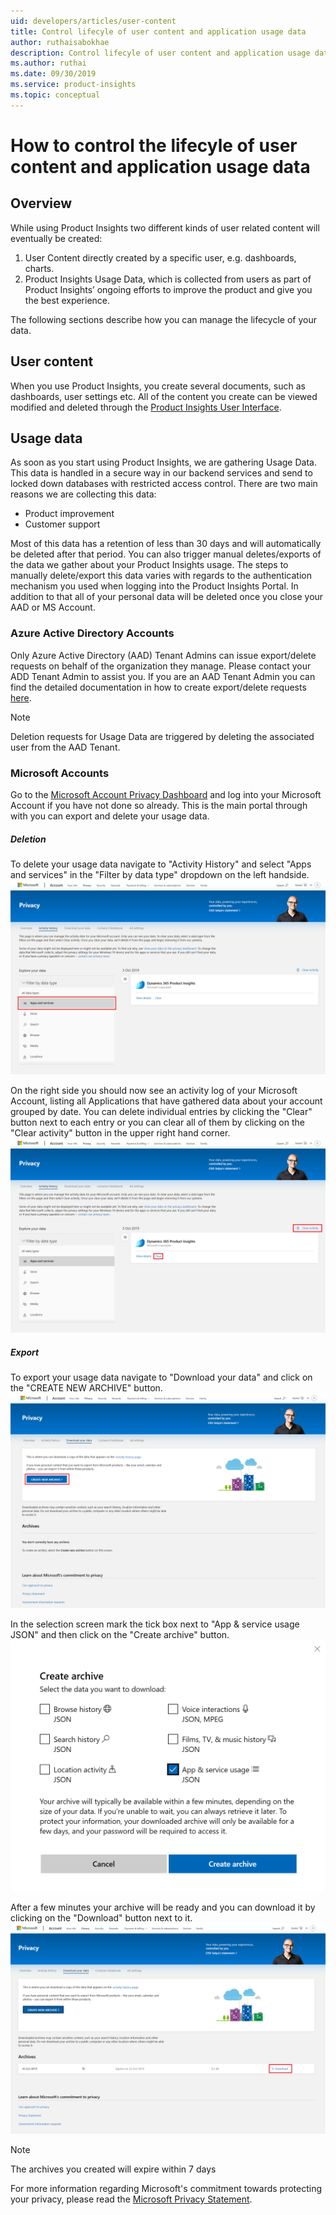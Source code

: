 ```yaml
---
uid: developers/articles/user-content
title: Control lifecyle of user content and application usage data
author: ruthaisabokhae
description: Control lifecyle of user content and application usage data
ms.author: ruthai
ms.date: 09/30/2019
ms.service: product-insights
ms.topic: conceptual
---
```


# How to control the lifecyle of user content and application usage data

## Overview
While using Product Insights two different kinds of user related content will eventually be created: 

1. User Content directly created by a specific user, e.g. dashboards, charts.
2. Product Insights Usage Data, which is collected from users as part of Product Insights’ ongoing efforts to improve the product and give you the best experience.

The following sections describe how you can manage the lifecycle of your data.

## User content
When you use Product Insights, you create several documents, such as dashboards, user settings etc. All of the content you create can be viewed modified and deleted through the [Product Insights User Interface](https://pi.dynamics.com/).

## Usage data
As soon as you start using Product Insights, we are gathering Usage Data. This data is handled in a secure way in our backend services and send to locked down databases with restricted access control. There are two main reasons we are collecting this data: 

* Product improvement 
* Customer support

Most of this data has a retention of less than 30 days and will automatically be deleted after that period. You can also trigger manual deletes/exports of the data we gather about your Product Insights usage. The steps to manually delete/export this data varies with regards to the authentication mechanism you used when logging into the Product Insights Portal. In addition to that all of your personal data will be deleted once you close your AAD or MS Account.

### Azure Active Directory Accounts
Only Azure Active Directory (AAD) Tenant Admins can issue export/delete requests on behalf of the organization they manage. Please contact your ADD Tenant Admin to assist you. If you are an AAD Tenant Admin you can find the detailed documentation in how to create export/delete requests [here](https://docs.microsoft.com/en-us/microsoft-365/compliance/gdpr-dsr-azure).

> [!NOTE] 
> Deletion requests for Usage Data are triggered by deleting the associated user from the AAD Tenant.

### Microsoft Accounts
Go to the [Microsoft Account Privacy Dashboard](https://account.microsoft.com/privacy/) and log into your Microsoft Account if you have not done so already.
This is the main portal through with you can export and delete your usage data.

##### Deletion
To delete your usage data navigate to "Activity History" and select "Apps and services" in the "Filter by data type" dropdown on the left handside.
![Select Apps and services](media/PrivacyPortal_marked.png)

On the right side you should now see an activity log of your Microsoft Account, listing all Applications that have gathered data about your account grouped by date.
You can delete individual entries by clicking the "Clear" button next to each entry or you can clear all of them by clicking on the "Clear activity" button in the upper right hand corner.
![Select Clear or Clear activity](media/PrivacyPortal_deletion_marked.png)

##### Export
To export your usage data navigate to "Download your data" and click on the "CREATE NEW ARCHIVE" button.
![Create New Archive](media/MsaExport_marked.png)

In the selection screen mark the tick box next to "App & service usage JSON" and then click on the "Create archive" button.
![Tick App & service usage JSON](media/MsaExportSelection.png)

After a few minutes your archive will be ready and you can download it by clicking on the "Download" button next to it.
![Download Archive](media/MsaExportDownload_marked.png)

> [!NOTE]
 > The archives you created will expire within 7 days

For more information regarding Microsoft's commitment towards protecting your privacy, please read the [Microsoft Privacy Statement](https://privacy.microsoft.com/).
